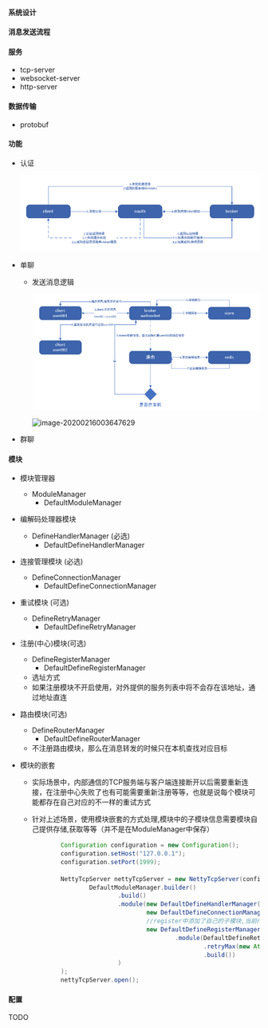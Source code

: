 #### 系统设计

#### 消息发送流程

#### 服务

* tcp-server
* websocket-server
* http-server

#### 数据传输

* protobuf

#### 功能

* 认证

  ![image-20200216003333824](docs\images\oauth-001.png)

* 单聊

  * 发送消息逻辑

    ![image-20200216003543540](docs\images\o2o-oo1.png)

    ![image-20200216003647629](E:\bytes-im\jtim\docs\images\o2o-002.png)

* 群聊

#### 模块

* 模块管理器 
  * ModuleManager 
    * DefaultModuleManager
  
* 编解码处理器模块
  * DefineHandlerManager (必选)
    * DefaultDefineHandlerManager
  
* 连接管理模块 (必选)
  * DefineConnectionManager 
    * DefaultDefineConnectionManager
  
* 重试模块 (可选)
  * DefineRetryManager 
    * DefaultDefineRetryManager
  
* 注册(中心)模块(可选)
  
  * DefineRegisterManager
    * DefaultDefineRegisterManager
  * 选址方式
  * 如果注册模块不开启使用，对外提供的服务列表中将不会存在该地址，通过地址直连
  
* 路由模块(可选)

  * DefineRouterManager
    * DefaultDefineRouterManager
  * 不注册路由模块，那么在消息转发的时候只在本机查找对应目标

* 模块的嵌套

  * 实际场景中，内部通信的TCP服务端与客户端连接断开以后需要重新连接，在注册中心失败了也有可能需要重新注册等等，也就是说每个模块可能都存在自己对应的不一样的重试方式

  * 针对上述场景，使用模块嵌套的方式处理,模块中的子模块信息需要模块自己提供存储,获取等等（并不是在ModuleManager中保存）

    ```java
            Configuration configuration = new Configuration();
            configuration.setHost("127.0.0.1");
            configuration.setPort(1999);
    
            NettyTcpServer nettyTcpServer = new NettyTcpServer(configuration,
                    DefaultModuleManager.builder()
                            .build()
                            .module(new DefaultDefineHandlerManager(),
                                    new DefaultDefineConnectionManager(),
                                    //register中添加了自己的子模块,当前register模块需要自己处理对应的模块信息
                                    new DefaultDefineRegisterManager()
                                            .module(DefaultDefineRetryManager.builder()
                                                    .retryMax(new AtomicInteger(Integer.MAX_VALUE))
                                                    .build())
                            )
            );
            nettyTcpServer.open();
    ```

#### 配置

TODO